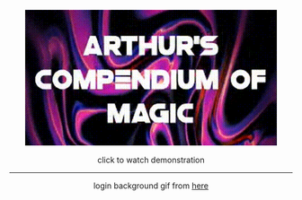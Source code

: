 <p align="center">
    <a href="https://youtu.be/tIUAph8ZNtY">
        <img alt="demonstration gif" src="https://github.com/arthursfares/arthurs-compendium-of-magic/blob/main/assets/gifs/demonstration.gif?raw=true">
    </a>
</p>
<p align="center">
    click to watch demonstration
</p>

<hr>

<p align="center">
    login background gif from
    <a href="https://ericaofanderson.tumblr.com/post/681891443630080000/slow-jam-twitter-instagram-gumroad-patreon">
        here
    </a>
</p>
